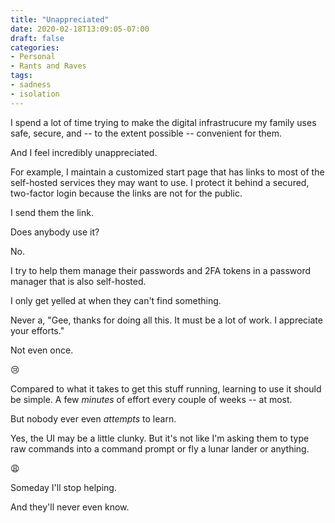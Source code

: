 ```yaml
---
title: "Unappreciated"
date: 2020-02-18T13:09:05-07:00
draft: false
categories:
- Personal
- Rants and Raves
tags:
- sadness
- isolation
---
```


I spend a lot of time trying to make the digital infrastrucure my family uses safe, secure, and -- to the extent possible -- convenient for them.

And I feel incredibly unappreciated.

<!--more-->

For example, I maintain a customized start page that has links to most of the self-hosted services they may want to use. I protect it behind a secured, two-factor login because the links are not for the public.

I send them the link.

Does anybody use it?

No.

I try to help them manage their passwords and 2FA tokens in a password manager that is also self-hosted.

I only get yelled at when they can't find something.

Never a, "Gee, thanks for doing all this. It must be a lot of work. I appreciate your efforts."

Not even once.

:cry:

Compared to what it takes to get this stuff running, learning to use it should be simple. A few *minutes* of effort every couple of weeks -- at most.

But nobody ever even *attempts* to learn.

Yes, the UI may be a little clunky. But it's not like I'm asking them to type raw commands into a command prompt or fly a lunar lander or anything.

:weary:

Someday I'll stop helping.

And they'll never even know.
